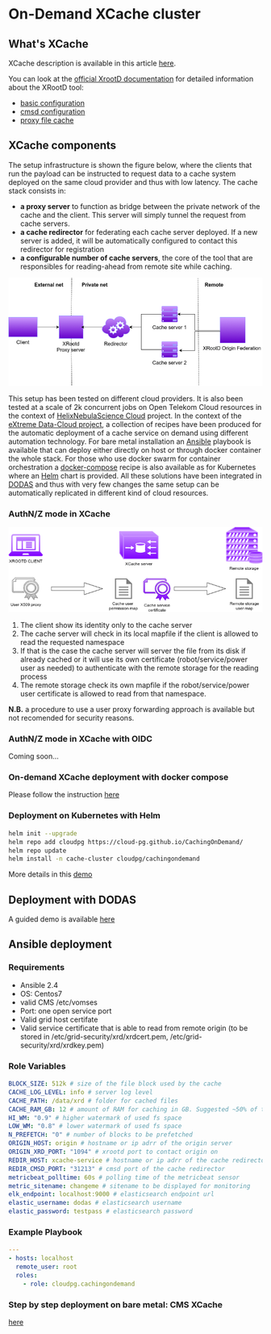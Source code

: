 # On-Demand XCache cluster

## What's XCache

XCache description is available in this article [here](https://iopscience.iop.org/article/10.1088/1742-6596/513/4/042044/pdf).

You can look at the [official XrootD documentation](http://xrootd.org/docs.html) for detailed information about the XRootD tool:

* [basic configuration](http://xrootd.org/doc/dev47/xrd_config.htm)
* [cmsd configuration](http://xrootd.org/doc/dev45/cms_config.htm)
* [proxy file cache](http://xrootd.org/doc/dev47/pss_config.htm)

## XCache components

The setup infrastructure is shown the figure below, where the clients that run the payload can be instructed to request data to a cache system deployed on the same cloud provider and thus with low latency. The cache stack consists in:

* __a proxy server__ to function as bridge between the private network of the cache and the client. This server will simply tunnel the request from cache servers.
* __a cache redirector__ for federating each cache server deployed. If a new server is added, it will be automatically configured to contact this redirector for registration
* __a configurable number of cache servers__, the core of the tool that are responsibles for reading-ahead from remote site while caching.

![Schema of the components deployed for using a caching on-demand system on cloud resources](img/xcache_k8s.png)

This setup has been tested on different cloud providers. It is also been tested at a scale of 2k concurrent jobs on Open Telekom Cloud resources in the context of [HelixNebulaScience Cloud](http://www.helix-nebula.eu/) project.
In the context of the [eXtreme Data-Cloud project](http://www.extreme-datacloud.eu/), a collection of recipes have been produced for the automatic deployment of a cache service on demand using different automation technology. For bare metal installation an [Ansible](https://www.ansible.com/) playbook is available that can deploy either directly on host or through docker container the whole stack. For those who use docker swarm for container orchestration a [docker-compose](DOCKER.md) recipe is also available as for Kubernetes where an [Helm](demo/DEMO.md) chart is provided. All these solutions have been integrated in [DODAS](demo/DODAS.md) and thus with very few changes the same setup can be automatically replicated in different kind of cloud resources.

### AuthN/Z mode in XCache

![Schema of AuthN/Z for caching on-demand system](img/xcache_auth.png)

1. The client show its identity only to the cache server
2. The cache server will check in its local mapfile if the client is allowed to read the requested namespace
3. If that is the case the cache server will server the file from its disk if already cached or it will use its own certificate (robot/service/power user as needed) to authenticate with the remote storage for the reading process
4. The remote storage check its own mapfile if the robot/service/power user certificate is allowed to read from that namespace.

__N.B.__ a procedure to use a user proxy forwarding approach is available but not recomended for security reasons.

### AuthN/Z mode in XCache with OIDC

Coming soon...

### On-demand XCache deployment with docker compose

Please follow the instruction [here](DOCKER.md)

### Deployment on Kubernetes with Helm

```bash
helm init --upgrade
helm repo add cloudpg https://cloud-pg.github.io/CachingOnDemand/
helm repo update
helm install -n cache-cluster cloudpg/cachingondemand
```

More details in this [demo](demo/DEMO.md)

## Deployment with DODAS

A guided demo is available [here](demo/DODAS.md)

## Ansible deployment

### Requirements

* Ansible 2.4
* OS: Centos7
* valid CMS /etc/vomses
* Port: one open service port
* Valid grid host certifate
* Valid service certificate that is able to read from remote origin (to be stored in /etc/grid-security/xrd/xrdcert.pem, /etc/grid-security/xrd/xrdkey.pem)

### Role Variables

``` yaml
BLOCK_SIZE: 512k # size of the file block used by the cache
CACHE_LOG_LEVEL: info # server log level
CACHE_PATH: /data/xrd # folder for cached files
CACHE_RAM_GB: 12 # amount of RAM for caching in GB. Suggested ~50% of the total
HI_WM: "0.9" # higher watermark of used fs space
LOW_WM: "0.8" # lower watermark of used fs space
N_PREFETCH: "0" # number of blocks to be prefetched
ORIGIN_HOST: origin # hostname or ip adrr of the origin server
ORIGIN_XRD_PORT: "1094" # xrootd port to contact origin on
REDIR_HOST: xcache-service # hostname or ip adrr of the cache redirector
REDIR_CMSD_PORT: "31213" # cmsd port of the cache redirector
metricbeat_polltime: 60s # polling time of the metricbeat sensor
metric_sitename: changeme # sitename to be displayed for monitoring
elk_endpoint: localhost:9000 # elasticsearch endpoint url
elastic_username: dodas # elasticsearch username
elastic_password: testpass # elasticsearch password
```

### Example Playbook

```yaml
---
- hosts: localhost
  remote_user: root
  roles:
    - role: cloudpg.cachingondemand
```

### Step by step deployment on bare metal: CMS XCache

[here](BARE.md)
